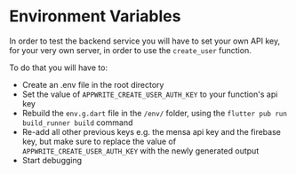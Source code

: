 # Environment Variables

In order to test the backend service you will have to set your own API key, for your very own server, in order to use the ``create_user`` function.

To do that you will have to:
- Create an .env file in the root directory
- Set the value of ``APPWRITE_CREATE_USER_AUTH_KEY`` to your function's api key
- Rebuild the ``env.g.dart`` file in the ``/env/`` folder, using the ``flutter pub run build_runner build`` command
- Re-add all other previous keys e.g. the mensa api key and the firebase key, but make sure to replace the value of ``APPWRITE_CREATE_USER_AUTH_KEY`` with the newly generated output
- Start debugging